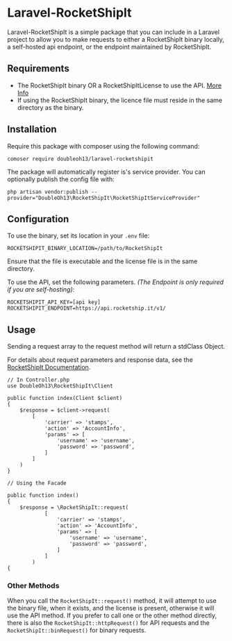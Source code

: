 Laravel-RocketShipIt
====================

Laravel-RocketShipIt is a simple package that you can include in a Laravel project to allow you
to make requests to either a RocketShipIt binary locally, a self-hosted api endpoint, or the endpoint
maintained by RocketShipIt.

## Requirements

- The RocketShipIt binary OR a RocketShipItLicense to use the API. [More Info](https://rocketship.it)
- If using the RocketShipIt binary, the licence file must reside in the same directory as the binary.

## Installation

Require this package with composer using the following command:
```
comoser require doubleoh13/laravel-rocketshipit
```

The package will automatically register is's service provider.
You can optionally publish the config file with:

```
php artisan vendor:publish --provider="DoubleOh13\RocketShipIt\RocketShipItServiceProvider"
```

## Configuration

To use the binary, set its location in your ```.env``` file:
```
ROCKETSHIPIT_BINARY_LOCATION=/path/to/RocketShipIt
```
Ensure that the file is executable and the license file is in the same directory.

To use the API, set the following parameters. *(The Endpoint is only required if you are self-hosting)*:
```
ROCKETSHIPIT_API_KEY=[api key]
ROCKETSHIPIT_ENDPOINT=https://api.rocketship.it/v1/
```

## Usage

Sending a request array to the request method will return a stdClass Object.

For details about request parameters and response data, see the [RocketShipIt Documentation](https://www.rocketship.it/support).
```
// In Controller.php
use DoubleOh13\RocketShipIt\Client

public function index(Client $client)
{
    $response = $client->request(
        [
            'carrier' => 'stamps',
            'action' => 'AccountInfo',
            'params' => [
                'username' => 'username',
                'password' => 'password',
            ]
        ]
    )
}
```

```
// Using the Facade

public function index()
{
    $response = \RocketShipIt::request(
            [
                'carrier' => 'stamps',
                'action' => 'AccountInfo',
                'params' => [
                    'username' => 'username',
                    'password' => 'password',
                ]
            ]
        )
{
```

### Other Methods

When you call the `RocketShipIt::request()` method, it will attempt to use the binary file, when it
exists, and the license is present, otherwise it will use the API method. If you prefer to call one
or the other method directly, there is also the `RocketShipIt::httpRequest()` for API requests and the 
`RocketShipIt::binRequest()` for binary requests.
